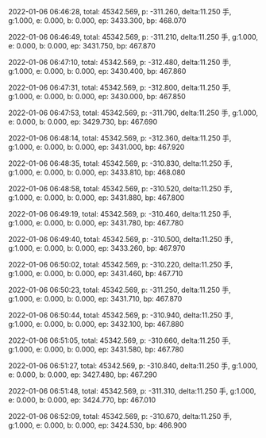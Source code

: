 2022-01-06 06:46:28, total: 45342.569, p: -311.260, delta:11.250 手, g:1.000, e: 0.000, b: 0.000, ep: 3433.300, bp: 468.070

2022-01-06 06:46:49, total: 45342.569, p: -311.210, delta:11.250 手, g:1.000, e: 0.000, b: 0.000, ep: 3431.750, bp: 467.870

2022-01-06 06:47:10, total: 45342.569, p: -312.480, delta:11.250 手, g:1.000, e: 0.000, b: 0.000, ep: 3430.400, bp: 467.860

2022-01-06 06:47:31, total: 45342.569, p: -312.800, delta:11.250 手, g:1.000, e: 0.000, b: 0.000, ep: 3430.000, bp: 467.850

2022-01-06 06:47:53, total: 45342.569, p: -311.790, delta:11.250 手, g:1.000, e: 0.000, b: 0.000, ep: 3429.730, bp: 467.690

2022-01-06 06:48:14, total: 45342.569, p: -312.360, delta:11.250 手, g:1.000, e: 0.000, b: 0.000, ep: 3431.000, bp: 467.920

2022-01-06 06:48:35, total: 45342.569, p: -310.830, delta:11.250 手, g:1.000, e: 0.000, b: 0.000, ep: 3433.810, bp: 468.080

2022-01-06 06:48:58, total: 45342.569, p: -310.520, delta:11.250 手, g:1.000, e: 0.000, b: 0.000, ep: 3431.880, bp: 467.800

2022-01-06 06:49:19, total: 45342.569, p: -310.460, delta:11.250 手, g:1.000, e: 0.000, b: 0.000, ep: 3431.780, bp: 467.780

2022-01-06 06:49:40, total: 45342.569, p: -310.500, delta:11.250 手, g:1.000, e: 0.000, b: 0.000, ep: 3433.260, bp: 467.970

2022-01-06 06:50:02, total: 45342.569, p: -310.220, delta:11.250 手, g:1.000, e: 0.000, b: 0.000, ep: 3431.460, bp: 467.710

2022-01-06 06:50:23, total: 45342.569, p: -311.250, delta:11.250 手, g:1.000, e: 0.000, b: 0.000, ep: 3431.710, bp: 467.870

2022-01-06 06:50:44, total: 45342.569, p: -310.940, delta:11.250 手, g:1.000, e: 0.000, b: 0.000, ep: 3432.100, bp: 467.880

2022-01-06 06:51:05, total: 45342.569, p: -310.660, delta:11.250 手, g:1.000, e: 0.000, b: 0.000, ep: 3431.580, bp: 467.780

2022-01-06 06:51:27, total: 45342.569, p: -310.840, delta:11.250 手, g:1.000, e: 0.000, b: 0.000, ep: 3427.480, bp: 467.290

2022-01-06 06:51:48, total: 45342.569, p: -311.310, delta:11.250 手, g:1.000, e: 0.000, b: 0.000, ep: 3424.770, bp: 467.010

2022-01-06 06:52:09, total: 45342.569, p: -310.670, delta:11.250 手, g:1.000, e: 0.000, b: 0.000, ep: 3424.530, bp: 466.900